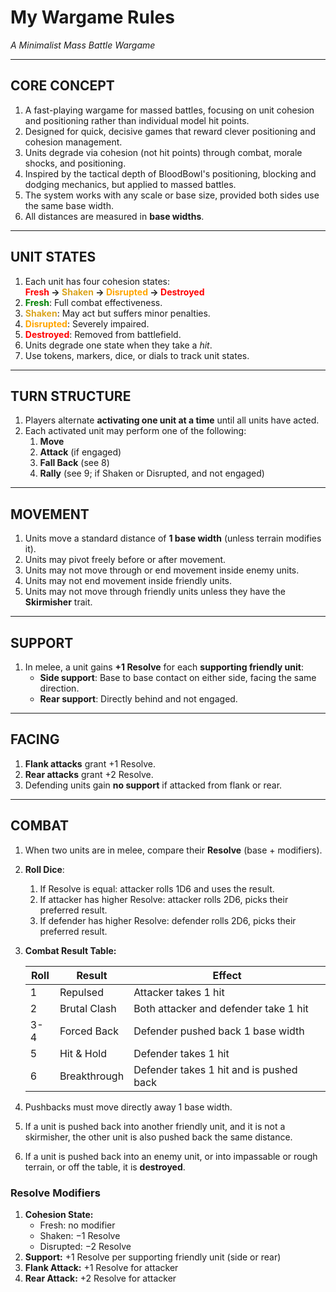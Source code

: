 # My Wargame Rules
*A Minimalist Mass Battle Wargame*

---

## CORE CONCEPT  
1. A fast-playing wargame for massed battles, focusing on unit cohesion and positioning rather than individual model hit points.
1. Designed for quick, decisive games that reward clever positioning and cohesion management.
1. Units degrade via cohesion (not hit points) through combat, morale shocks, and positioning.  
1. Inspired by the tactical depth of BloodBowl's positioning, blocking and dodging mechanics, but applied to massed battles.
1. The system works with any scale or base size, provided both sides use the same base width.
1. All distances are measured in **base widths**.

---

## UNIT STATES  
1. Each unit has four cohesion states:  
   **<font color="red">Fresh</font> → <font color="goldenrod">Shaken</font> → <font color="orange">Disrupted</font> → <font color="red">Destroyed</font>**
1. **<font color="green">Fresh</font>**: Full combat effectiveness.
1. **<font color="goldenrod">Shaken</font>**: May act but suffers minor penalties.
1. **<font color="orange">Disrupted</font>**: Severely impaired.
1. **<font color="red">Destroyed</font>**: Removed from battlefield.
1. Units degrade one state when they take a *hit*.  
1. Use tokens, markers, dice, or dials to track unit states.

---

## TURN STRUCTURE  
1. Players alternate **activating one unit at a time** until all units have acted.  
1. Each activated unit may perform one of the following:  
   1. **Move**  
   1. **Attack** (if engaged)  
   1. **Fall Back** (see 8)  
   1. **Rally** (see 9; if Shaken or Disrupted, and not engaged)

---

## MOVEMENT  
1. Units move a standard distance of **1 base width** (unless terrain modifies it).  
1. Units may pivot freely before or after movement.  
1. Units may not move through or end movement inside enemy units.
1. Units may not end movement inside friendly units.
1. Units may not move through friendly units unless they have the **Skirmisher** trait.

---

## SUPPORT  
1. In melee, a unit gains **+1 Resolve** for each **supporting friendly unit**:  
   - **Side support**: Base to base contact on either side, facing the same direction.
   - **Rear support**: Directly behind and not engaged.  

---

## FACING  
1. **Flank attacks** grant +1 Resolve.  
1. **Rear attacks** grant +2 Resolve.  
1. Defending units gain **no support** if attacked from flank or rear.

---

## COMBAT

1. When two units are in melee, compare their **Resolve** (base + modifiers).
1. **Roll Dice**:  
   1. If Resolve is equal: attacker rolls 1D6 and uses the result.
   1. If attacker has higher Resolve: attacker rolls 2D6, picks their preferred result.
   1. If defender has higher Resolve: defender rolls 2D6, picks their preferred result.
1. **Combat Result Table:**

   | Roll | Result       | Effect                                  |
   | ---- | ------------ | --------------------------------------- |
   | 1    | Repulsed     | Attacker takes 1 hit                    |
   | 2    | Brutal Clash | Both attacker and defender take 1 hit   |
   | 3-4  | Forced Back  | Defender pushed back 1 base width       |
   | 5    | Hit & Hold   | Defender takes 1 hit                    |
   | 6    | Breakthrough | Defender takes 1 hit and is pushed back |

1. Pushbacks must move directly away 1 base width.
1. If a unit is pushed back into another friendly unit, and it is not a skirmisher, the other unit is also pushed back the same distance.
1. If a unit is pushed back into an enemy unit, or into impassable or rough terrain, or off the table, it is **destroyed**.

### Resolve Modifiers

1. **Cohesion State:**
   - Fresh: no modifier
   - Shaken: −1 Resolve
   - Disrupted: −2 Resolve
1. **Support:** +1 Resolve per supporting friendly unit (side or rear)
1. **Flank Attack:** +1 Resolve for attacker
1. **Rear Attack:** +2 Resolve for attacker
